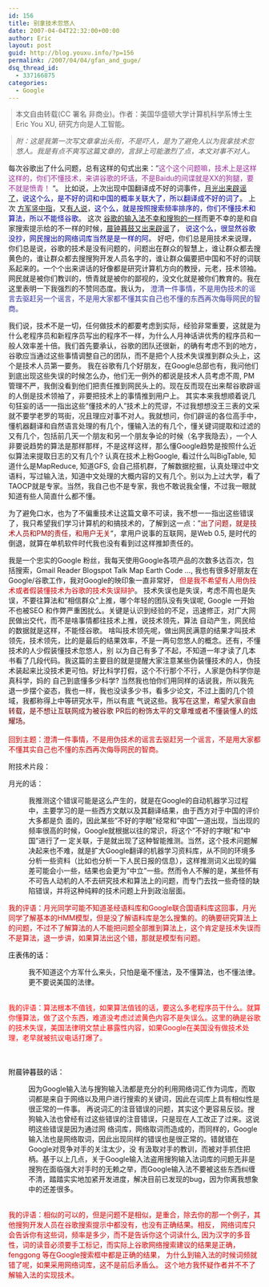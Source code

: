```yaml
---
id: 156
title: 别拿技术忽悠人
date: 2007-04-04T22:32:00+00:00
author: Eric
layout: post
guid: http://blog.youxu.info/?p=156
permalink: /2007/04/04/gfan_and_guge/
dsq_thread_id:
  - 337166875
categories:
  - Google
---
```

<blockquote style="border-left: 1px solid #cccccc; margin: 0pt 0pt 0pt 0.8ex; padding-left: 1ex" class="gmail_quote">
  <p>
    本文自由转载(CC 署名 非商业)。作者：美国华盛顿大学计算机科学系博士生Eric You XU, 研究方向是人工智能。
  </p>
</blockquote>

<blockquote style="border-left: 1px solid #cccccc; margin: 0pt 0pt 0pt 0.8ex; padding-left: 1ex" class="gmail_quote">
  <p>
    <span style="font-style: italic">附：这是我第一次写文章拿出头衔，不是吓人，是为了避免人以为我拿技术忽悠人。我是有点不爽写这篇文章的，言辞上可能激烈了点，本文对事不对人。</span>
  </p>
</blockquote>

每次谷歌出了什么问题，总有这样的句式出来：&#8221;<span style="color: #993399">这个这个问题嘛，技术上是这样这样的，你们不懂技术，来讲谷歌的坏话，不是Baidu的间谍就是XX的狗腿，要不就是愤青！ </span> &#8220;。 比如说，上次出现中国翻译成不好的词事件，[月光出来辟谣了](http://www.williamlong.info/archives/733.html)，<span style="color: #000099">说这个么，是不好的词和中国的概率关联大了，所以翻译成不好的词了</span>。 上次 [方军竖中指](http://www.mindmeters.com/showlog.asp?log_id=4484)，又[有人说](http://zbw25.spaces.live.com/blog/cns%21BD4EFBFAF436336C%211453.entry)，<span style="color: #000099">这个么，就是按照搜索频率排序的，你们不懂技术和算法，所以不能怪谷歌</span>。 这次 [谷歌的输入法不幸和搜狗的一样](http://forum.techweb.com.cn/thread-59217-1-1.html)而更不幸的是和自家搜索提示给的不一样的时候，[晨钟暮鼓又出来辟谣](http://www.ilmay.cn/post/google-pinyin-shurufa.html)了， <span style="color: #000099">说这个么，很显然谷歌没抄，网民搜出的网络词库当然是是一样的阿</span>。 好吧，你们总是用技术来说理，你们总是说，谷歌的技术是没有问题的，问题出在群众的智慧上，谁让群众都去搜黄色的，谁让群众都去搜搜狗开发人员名字的，谁让群众偏要把中国和不好的词联系起来的。一个个出来讲话的好像都是研究计算机方向的教授，元老，技术领袖。 网民就是被你们教训的，愤青就是被你的鄙视的，没文化就是被你们教育的。我在这里表明一下我强烈的不赞同态度。我认为， <span style="color: #333399">澄清一件事情，不是用伪技术的谣言去驱赶另一个谣言，不是用大家都不懂其实自己也不懂的东西再次侮辱网民的智商。</span>

我们说，技术不是一切，任何做技术的都要考虑到实际，经验非常重要，这就是为什么老程序员和新程序员写出的程序不一样，为什么人月神话讲优秀的程序员和一般人效率差十倍。我们首先要承认，谷歌的团队还很新，的确有考虑不到的地方，谷歌应当通过这些事情调整自己的团队，而不是把个人技术失误推到群众头上，这个是技术人员第一要务。 我在谷歌有几个好朋友，在Google总部也有，我问他们到底出现这些失误的时候怎么办，他们无一例外的都说是技术人员考虑不周, PM管理不严，我倒没看到他们把责任推到网民头上的。现在反而现在出来帮谷歌辟谣的人倒是技术领袖了，非要把技术上的事情推到用户上。 其实本来我想顺着说几句狂妄的话一一指出这些&#8221;懂技术的人&#8221;技术上的荒谬，不过我想想没王三表的文采就不要学老罗的骂街，况且理应对事不对人。我就想问，你们辟谣的各位高手中，懂机器翻译和自然语言处理的有几个，懂输入法的有几个，懂关键词提取和过滤的又有几个，包括前几天一个朋友和另一个朋友争论的时候（名字我隐去），一个人非要说趋势的算法是那样那样，不是这样这样，那么懂Google趋势是按照什么近似算法来提取日志的又有几个? 认真在技术上粉Google, 看过什么叫BigTable, 知道什么是MapReduce, 知道GFS, 会自己搭机群，了解数据挖掘，认真处理过中文语料，写过输入法，知道中文处理的大概内容的又有几个。别以为上过大学，看了TAOCP就是专家。当然，我自己也不是专家，我也不敢说我全懂，不过我一眼就知道有些人简直什么都不懂。

为了避免口水，也为了不偏重技术让这篇文章不可读，我不想一一指出这些错误了，我只希望我们学习计算机的和搞技术的，了解到这一点：&#8221;<span style="color: #990000">出了问题，就是技术人员和PM的责任，和用户无关</span>&#8220;，拿用户说事的互联网，是Web 0.5, 是时代的倒退，就算在单机软件时代我也没有看到过这样推卸责任的。

我是一个忠实的Google 粉丝，我每天使用Google各项产品的次数多达百次，包括搜索，Gmail Reader Blogspot Talk Map Earth Code &#8230;, 我也有很多好朋友在Google/谷歌工作，我对Google的映印象一直非常好， <span style="color: #cc0000">但是我不希望有人用伪技术或者假装懂技术为谷歌的技术失误辩护</span>。 技术失误也是失误，考虑不周也是失误，不要往算法和&#8221;相信群众&#8221;上推，哪个年轻的团队没有失误呢, Google 一开始不也被SEO 和作弊严重困扰么。关键是认识到经验的不足，迅速修正，对广大网民做出交代，而不是啥事情都往技术上推，说技术领先，算法 自动产生，网民给的数据就是这样，不能怪谷歌。 啥叫技术领先呢，做出网民满意的结果才叫技术领先，技术领先，比的是最后的结果效率，不是一两句忽悠人的概念。还有，不懂技术的人少假装懂技术忽悠人，别 以为自己有多了不起，不知道一年才读了几本书看了几段代码。我这篇的主要目的就是提醒大家注意某些伪装懂技术的人，伪技术装起来比没技术更可怕。好比科学打假，这个不行那个不行，人家是伪科学你是真科学，妈的 自己到底懂多少科学? 当然我也怕你们用同样的话说我，所以我先退一步摆个姿态，我也一样，我也没读多少书，看多少论文，不过上面的几个领域，我都称得上中等研究水平，所以有底 气说这些。<span style="color: #660000">我写在这里，希望大家自由转载，是不想让互联网成为被谷歌 PR后的粉饰太平的文章堆或者不懂装懂人的炫耀场。</span><br style="color: #660000" /> <br style="color: #cc0000" /><span style="color: #cc0000">回到主题：澄清一件事情，不是用伪技术的谣言去驱赶另一个谣言，不是用大家都不懂其实自己也不懂的东西再次侮辱网民的智商。</span>

附技术片段：

月光的话：

<p style="margin-left: 40px">
  我推测这个错误可能是这么产生的，就是在Google的自动机器学习过程中，主要学习的是一些西方文献以及其翻译结果，由于西方对于中国的评价大多都是负 面的，因此某些&#8221;不好的字眼&#8221;经常和&#8221;中国&#8221;一道出现，当出现的频率很高的时候，Google就根据以往的常识，将这个&#8221;不好的字眼&#8221;和&#8221;中国&#8221;进行了一 定关联，于是就出现了这种智能推测。当然，这个技术问题解决起来也不难，就是扩大Google翻译的机器学习资料库，从不同的环境多分析一些资料（比如也分析一下人民日报的信息），这样推测词义出现的偏差可能会小一些，结果也会更为&#8221;中立&#8221;一些。然而令人不解的是，某些怀有不可告人动机的人不去研究技术和算法上的问题，而专门去找一些奇怪的缺陷错误，并将这种纯粹的技术问题上升到政治层面。
</p>

   <span style="color: #cc0000">我的评语：月光同学可能不知道圣经语料库和Google联合国语料库这回事，月光同学了解基本的HMM模型，但是没了解语料库是怎么搜集的。的确要研究算法上的问题，不过不了解算法的人不能把问题全部推到算法上，这个肯定是技术失误而不是算法，退一步讲，如果算法出这个错，那就是模型有问题。</span>

<span style="color: #000000">庄表伟的话：</span>

<p style="margin-left: 40px">
  我不知道这个方军什么来头，只怕是毫不懂法，及不懂算法，也不懂法律。更不要说美国的法律。
</p>

<br style="color: #990000" /><span style="color: #ff0000">我的评语：</span><span style="color: #ff0000">算法根本不值钱，如果算法值钱的话，要这么多老程序员干什么。就算你懂算法，做了这个东西，难道没考虑过滤黄色内容不是失误么。这里的确是谷歌的技术失误，美国法律明文禁止暴露性内容，如果Google在美国没有做技术处理，老早就被抗议电话打爆了。 </span>
  
<span style="color: #cc0000"><br /> <br style="color: #000000" /></span><span style="color: #000000">附</span><span style="color: #000000">晨钟暮鼓的话：</span>

<p style="margin-left: 40px">
  因为Google输入法与搜狗输入法都是充分的利用网络词汇作为词库，而取词都是来自于网络以及用户进行搜索的关键词，因此在词库上具有相似性是很正常的一件事。 再说词汇的注音错误的问题，其实这个更容易反驳。搜狗输入法也曾经有过这些错误的注音错误，只是现在人工改正了过来。这说明这些错误是因为通过网 络词库，网络取词而造成的，而同样的，Google输入法也是网络取词，因此出现同样的错误也是很正常的。错就错在Google对竞争对手的关注太少，没 有汲取对手的教训，而被对手抓住把柄。基于以上几点，关于Google输入法盗用搜狗输入法词库的问题无非是搜狗在面临强大对手时的无赖之举，而Google输入法不要被这些东西纠缠不清，踏踏实实地加紧开发进度，解决目前已发现的bug，因为你离我想象中的还差很多。<br /> <br style="color: #cc0000" />
</p>

<span style="color: #cc0000">我的评语：相似的可以的，但是问题不是相似，是重合，除去你的那一个例子，其他搜狗开发人员在谷歌搜索提示中都没有，也没有正确结果。相反， </span><span style="color: #cc0000">网络词库只会告诉你有这些词，频率是多少，而不是告诉你这个词读什么, 因为汉字的多音性，词的读音必须要手工标记，而实际上谷歌网络搜索建议的结果是正确，</span><span style="color: #cc0000">fenggong 等在Google搜索框中都是正确的结果，</span> <span style="color: #cc0000">为什么到输入法的时候词频就错了呢，如果采用网络词库，这不是前后矛盾么。 这个地方我怀疑作者并不不了解输入法的实现技术。 </span>